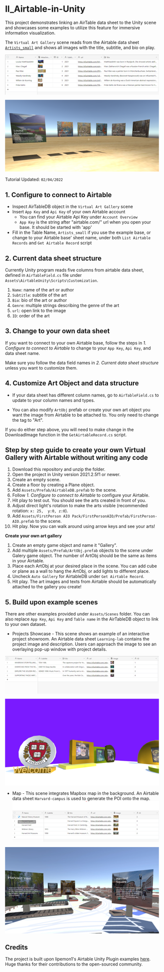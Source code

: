 # ll_Airtable-in-Unity

This project demonstrates linking an AirTable data sheet to the Unity scene and showcases some examples to utilize this feature for immersive information visualization. 

The `Virtual Art Gallery` scene reads from the Airtable data sheet [`Artists_small`](https://airtable.com/appV5LgA8wXE1FnXZ/tbl6BD4rsBZ4ma5nw/viwbGD5PDBeyGNfSO?blocks=hide) and shows all images with the title, subtitle, and bio on play.

![Artists_small Table Columns](/Screenshot/artist_table.png)

![Art Virtual Gallery](/Screenshot/Gallery.png)


Tutorial Updated: `02/04/2022`
## 1. Configure to connect to Airtable
* Inspect AirTableDB object in the `Virtual Art Gallery` scene
* Insert `App Key` and `Api Key` of your own Airtable account
    * You can find your Airtable Api Key under `Account Overview`
    * `App Key` is the string after "airtable.com/" url when you open your base. It should be started with 'app'
* Fill in the Table Name, `Artists_small` if you use the example base, or change to your Airtable base' sheet name, under both `List Airtable Records` and `Get Airtable Record` script

## 2. Current data sheet structure
Currently Unity program reads  five columns from airtable data sheet, defined in `AirTableField.cs` file under `Assets\AirtableUnity\Scripts\Customization`.
1. `Name`: name of the art or author
2. `Subtitle`: subtitle of the art
3. `Bio`: bio of the art or author
4. `Genre`: multiple strings describing the genre of the art
5. `url`: open link to the image
6. `ID`: order of the art


## 3. Change to your own data sheet
If you want to connect to your own Airtable base, follow the steps in *1. Configure to connect to Airtable* to change to your
`App Key`, `Api Key`, and data sheet name.

Make sure you follow the data field names in *2. Current data sheet structure* unless you want to customize them.


## 4. Customize Art Object and data structure
* If your data sheet has different column names, go to `AirTableField.cs` to update to your column names and types.

* You can also modify `ArtObj` prefab or create your own art object you want the image from Airtable to be attached to. You only need to change the tag to "Art".

If you do either step above, you will need to make change in the DownloadImage function in the `GetAirtableRecord.cs` script.

## Step by step guide to create your own Virtual Gallery with Airtable without writing any code
1. Download this repository and unzip the folder.
2. Open the project in Unity version 2021.2.5f1 or newer.
3. Create an empty scene.
4. Create a floor by creating a Plane object.
5. Add `Assets/Prefab/AirtableDB.prefab` to the scene.
6. Follow *1. Configure to connect to Airtable* to configure your Airtable.
7. Hit play to test out. You should see the arts created in front of you.
8. Adjust direct light's rotation to make the arts visible (recommended rotation: `x: 25,  y:0, z:0`).
9. Add `Assets/FirstPerson AIO Pack/FirstPersonAIO/Prefab/FirstPerson-AIO.prefab` to the scene.
10. Hit play. Now you can walk around using arrow keys and see your arts!

**Create your own art gallery**
1. Create an empty game object and name it "Gallery".
2. Add multiple `Assets/Prefab/ArtObj.prefab` objects to the scene under Galery game object. The number of ArtObj should be the same as items in your Airtable.
3. Place each ArtObj at your desired place in the scene. You can add cube or plane as a wall to hang the ArtObj, or add lights to different place.
4. Uncheck `Auto Gallery` for AirtableDB under `Get Airtable Record`.
5. Hit play. The art images and texts from Airtable should be automatically attached to the gallery you create!
 

 ## 5. Build upon example scenes
 There are other examples provided under `Assets/Scenes` folder. You can also replace  `App Key`, `Api Key` and `Table name` in the AirTableDB object to link to your own dataset.
 * Projects Showcase - This scene shows an example of an interactive project showroom. An Airtable data sheet `Learning-lab` contains the project image and description. Users can approach the image to see an overlaying pop-up window with project details.

 ![Learning-lab Table Columns](/Screenshot/project_table.png)

 ![Project Showcase](/Screenshot/Showroom.png)

 * Map - This scene integrates Mapbox map in the background. An Airtable data sheet `Harvard-campus` is used to generate the POI onto the map.
 ![Harvard-campus Table Columns](/Screenshot/harvard_table.png)

 ![Harvard Campus Map](/Screenshot/Map.png)

## Credits
The project is built upon lipemon1's Airtable Unity Plugin examples [here](https://github.com/lipemon1/airtableunity). Huge thanks for their contributions to the open-sourced community.

